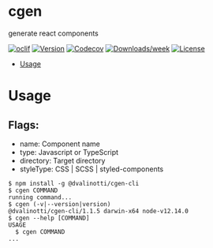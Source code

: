 cgen
====

generate react components

[![oclif](https://img.shields.io/badge/cli-oclif-brightgreen.svg)](https://oclif.io)
[![Version](https://img.shields.io/npm/v/cgen.svg)](https://www.npmjs.com/package/@dvalinotti/cgen-cli)
[![Codecov](https://codecov.io/gh/dan-valinotti/cgen-cli/branch/master/graph/badge.svg)](https://codecov.io/gh/dan-valinotti/cgen-cli)
[![Downloads/week](https://img.shields.io/npm/dw/cgen.svg)](https://npmjs.org/package/cgen)
[![License](https://img.shields.io/npm/l/cgen.svg)](https://github.com/dan-valinotti/cgen-cli/blob/master/package.json)

<!-- toc -->
* [Usage](#usage)
<!-- tocstop -->
# Usage
## Flags:
* name: Component name
* type: Javascript or TypeScript
* directory: Target directory
* styleType: CSS | SCSS | styled-components
<!-- usage -->
```sh-session
$ npm install -g @dvalinotti/cgen-cli
$ cgen COMMAND
running command...
$ cgen (-v|--version|version)
@dvalinotti/cgen-cli/1.1.5 darwin-x64 node-v12.14.0
$ cgen --help [COMMAND]
USAGE
  $ cgen COMMAND
...
```
<!-- usagestop -->
